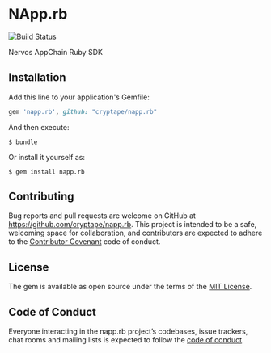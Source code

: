 # NApp.rb

[![Build Status](https://travis-ci.org/cryptape/napp.rb.svg?branch=master)](https://travis-ci.org/cryptape/napp.rb)

Nervos AppChain Ruby SDK

## Installation

Add this line to your application's Gemfile:

```ruby
gem 'napp.rb', github: "cryptape/napp.rb"
```

And then execute:

    $ bundle

Or install it yourself as:

    $ gem install napp.rb

## Contributing

Bug reports and pull requests are welcome on GitHub at https://github.com/cryptape/napp.rb. This project is intended to be a safe, welcoming space for collaboration, and contributors are expected to adhere to the [Contributor Covenant](http://contributor-covenant.org) code of conduct.

## License

The gem is available as open source under the terms of the [MIT License](https://opensource.org/licenses/MIT).

## Code of Conduct

Everyone interacting in the napp.rb project’s codebases, issue trackers, chat rooms and mailing lists is expected to follow the [code of conduct](https://github.com/cryptape/napp.rb/blob/master/CODE_OF_CONDUCT.md).
